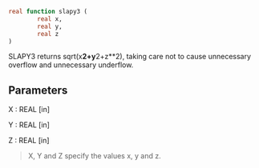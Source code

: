 ```fortran
real function slapy3 (
		real x,
		real y,
		real z
)
```

SLAPY3 returns sqrt(x**2+y**2+z**2), taking care not to cause
unnecessary overflow and unnecessary underflow.

## Parameters
X : REAL [in]

Y : REAL [in]

Z : REAL [in]
> X, Y and Z specify the values x, y and z.
